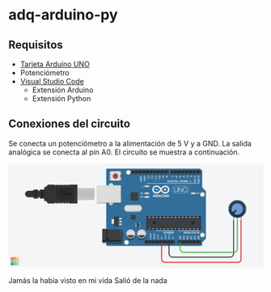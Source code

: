 # adq-arduino-py

## Requisitos
- [Tarjeta Arduino UNO]()
- Potenciómetro 
- [Visual Studio Code]()
  - Extensión Arduino
  - Extensión Python
 
 ## Conexiones del circuito
Se conecta un potenciómetro a la alimentación de 5 V y a GND. La salida analógica se conecta al pin A0. El circuito se muestra a continuación.

![Circuito](https://github.com/FelFT/adq-arduino-py/blob/main/img/circuit.png)

Jamás la había visto en mi vida 
Salió de la nada 
